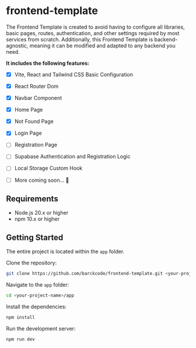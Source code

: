# frontend-template
The Frontend Template is created to avoid having to configure all libraries, basic pages, routes, authentication, and other settings required by most services from scratch. Additionally, this Frontend Template is backend-agnostic, meaning it can be modified and adapted to any backend you need.

**It includes the following features:**

- [x] Vite, React and Tailwind CSS Basic Configuration
- [x] React Router Dom
- [x] Navbar Component
- [x] Home Page
- [x] Not Found Page
- [x] Login Page
- [ ] Registration Page
- [ ] Supabase Authentication and Registration Logic
- [ ] Local Storage Custom Hook
- [ ] More coming soon... 🚀


## Requirements
- Node.js 20.x or higher
- npm 10.x or higher


## Getting Started
The entire project is located within the `app` folder.

Clone the repository:

```bash
git clone https://github.com/barckcode/frontend-template.git <your-project-name>
```

Navigate to the `app` folder:

```bash
cd <your-project-name>/app
```

Install the dependencies:

```bash
npm install
```

Run the development server:

```bash
npm run dev
```
